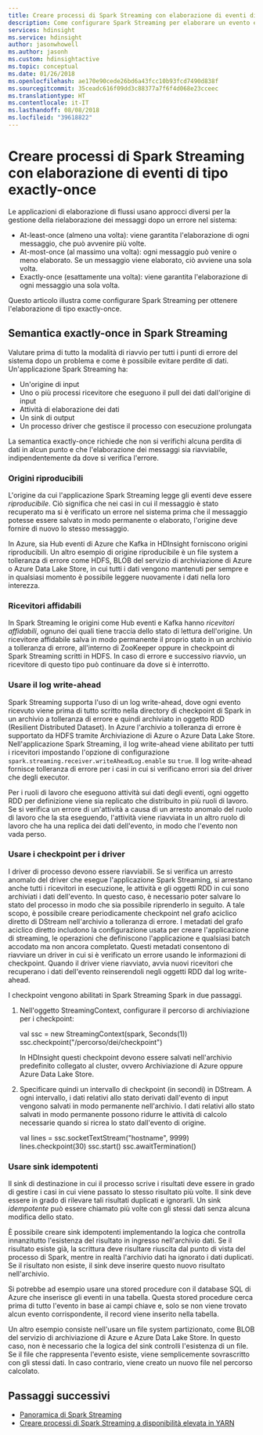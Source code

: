 ```yaml
---
title: Creare processi di Spark Streaming con elaborazione di eventi di tipo exactly-once - Azure HDInsight
description: Come configurare Spark Streaming per elaborare un evento esattamente una sola volta.
services: hdinsight
ms.service: hdinsight
author: jasonwhowell
ms.author: jasonh
ms.custom: hdinsightactive
ms.topic: conceptual
ms.date: 01/26/2018
ms.openlocfilehash: ae170e90cede26bd6a43fcc10b93fcd7490d838f
ms.sourcegitcommit: 35ceadc616f09dd3c88377a7f6f4d068e23cceec
ms.translationtype: HT
ms.contentlocale: it-IT
ms.lasthandoff: 08/08/2018
ms.locfileid: "39618822"
---
```

# <a name="create-spark-streaming-jobs-with-exactly-once-event-processing"></a>Creare processi di Spark Streaming con elaborazione di eventi di tipo exactly-once

Le applicazioni di elaborazione di flussi usano approcci diversi per la gestione della rielaborazione dei messaggi dopo un errore nel sistema:

* At-least-once (almeno una volta): viene garantita l'elaborazione di ogni messaggio, che può avvenire più volte.
* At-most-once (al massimo una volta): ogni messaggio può venire o meno elaborato. Se un messaggio viene elaborato, ciò avviene una sola volta.
* Exactly-once (esattamente una volta): viene garantita l'elaborazione di ogni messaggio una sola volta.

Questo articolo illustra come configurare Spark Streaming per ottenere l'elaborazione di tipo exactly-once.

## <a name="exactly-once-semantics-with-spark-streaming"></a>Semantica exactly-once in Spark Streaming

Valutare prima di tutto la modalità di riavvio per tutti i punti di errore del sistema dopo un problema e come è possibile evitare perdite di dati. Un'applicazione Spark Streaming ha:

* Un'origine di input
* Uno o più processi ricevitore che eseguono il pull dei dati dall'origine di input
* Attività di elaborazione dei dati
* Un sink di output
* Un processo driver che gestisce il processo con esecuzione prolungata

La semantica exactly-once richiede che non si verifichi alcuna perdita di dati in alcun punto e che l'elaborazione dei messaggi sia riavviabile, indipendentemente da dove si verifica l'errore.

### <a name="replayable-sources"></a>Origini riproducibili

L'origine da cui l'applicazione Spark Streaming legge gli eventi deve essere *riproducibile*. Ciò significa che nei casi in cui il messaggio è stato recuperato ma si è verificato un errore nel sistema prima che il messaggio potesse essere salvato in modo permanente o elaborato, l'origine deve fornire di nuovo lo stesso messaggio.

In Azure, sia Hub eventi di Azure che Kafka in HDInsight forniscono origini riproducibili. Un altro esempio di origine riproducibile è un file system a tolleranza di errore come HDFS, BLOB del servizio di archiviazione di Azure o Azure Data Lake Store, in cui tutti i dati vengono mantenuti per sempre e in qualsiasi momento è possibile leggere nuovamente i dati nella loro interezza.

### <a name="reliable-receivers"></a>Ricevitori affidabili

In Spark Streaming le origini come Hub eventi e Kafka hanno *ricevitori affidabili*, ognuno dei quali tiene traccia dello stato di lettura dell'origine. Un ricevitore affidabile salva in modo permanente il proprio stato in un archivio a tolleranza di errore, all'interno di ZooKeeper oppure in checkpoint di Spark Streaming scritti in HDFS. In caso di errore e successivo riavvio, un ricevitore di questo tipo può continuare da dove si è interrotto.

### <a name="use-the-write-ahead-log"></a>Usare il log write-ahead

Spark Streaming supporta l'uso di un log write-ahead, dove ogni evento ricevuto viene prima di tutto scritto nella directory di checkpoint di Spark in un archivio a tolleranza di errore e quindi archiviato in oggetto RDD (Resilient Distributed Dataset). In Azure l'archivio a tolleranza di errore è supportato da HDFS tramite Archiviazione di Azure o Azure Data Lake Store. Nell'applicazione Spark Streaming, il log write-ahead viene abilitato per tutti i ricevitori impostando l'opzione di configurazione `spark.streaming.receiver.writeAheadLog.enable` su `true`. Il log write-ahead fornisce tolleranza di errore per i casi in cui si verificano errori sia del driver che degli executor.

Per i ruoli di lavoro che eseguono attività sui dati degli eventi, ogni oggetto RDD per definizione viene sia replicato che distribuito in più ruoli di lavoro. Se si verifica un errore di un'attività a causa di un arresto anomalo del ruolo di lavoro che la sta eseguendo, l'attività viene riavviata in un altro ruolo di lavoro che ha una replica dei dati dell'evento, in modo che l'evento non vada perso.

### <a name="use-checkpoints-for-drivers"></a>Usare i checkpoint per i driver

I driver di processo devono essere riavviabili. Se si verifica un arresto anomalo del driver che esegue l'applicazione Spark Streaming, si arrestano anche tutti i ricevitori in esecuzione, le attività e gli oggetti RDD in cui sono archiviati i dati dell'evento. In questo caso, è necessario poter salvare lo stato del processo in modo che sia possibile riprenderlo in seguito. A tale scopo, è possibile creare periodicamente checkpoint nel grafo aciclico diretto di DStream nell'archivio a tolleranza di errore. I metadati del grafo aciclico diretto includono la configurazione usata per creare l'applicazione di streaming, le operazioni che definiscono l'applicazione e qualsiasi batch accodato ma non ancora completato. Questi metadati consentono di riavviare un driver in cui si è verificato un errore usando le informazioni di checkpoint. Quando il driver viene riavviato, avvia nuovi ricevitori che recuperano i dati dell'evento reinserendoli negli oggetti RDD dal log write-ahead.

I checkpoint vengono abilitati in Spark Streaming Spark in due passaggi. 

1. Nell'oggetto StreamingContext, configurare il percorso di archiviazione per i checkpoint:

    val ssc = new StreamingContext(spark, Seconds(1))  ssc.checkpoint("/percorso/dei/checkpoint")

    In HDInsight questi checkpoint devono essere salvati nell'archivio predefinito collegato al cluster, ovvero Archiviazione di Azure oppure Azure Data Lake Store.

2. Specificare quindi un intervallo di checkpoint (in secondi) in DStream. A ogni intervallo, i dati relativi allo stato derivati dall'evento di input vengono salvati in modo permanente nell'archivio. I dati relativi allo stato salvati in modo permanente possono ridurre le attività di calcolo necessarie quando si ricrea lo stato dall'evento di origine.

    val lines = ssc.socketTextStream("hostname", 9999)  lines.checkpoint(30)  ssc.start()  ssc.awaitTermination()

### <a name="use-idempotent-sinks"></a>Usare sink idempotenti

Il sink di destinazione in cui il processo scrive i risultati deve essere in grado di gestire i casi in cui viene passato lo stesso risultato più volte. Il sink deve essere in grado di rilevare tali risultati duplicati e ignorarli. Un sink *idempotente* può essere chiamato più volte con gli stessi dati senza alcuna modifica dello stato.

È possibile creare sink idempotenti implementando la logica che controlla innanzitutto l'esistenza del risultato in ingresso nell'archivio dati. Se il risultato esiste già, la scrittura deve risultare riuscita dal punto di vista del processo di Spark, mentre in realtà l'archivio dati ha ignorato i dati duplicati. Se il risultato non esiste, il sink deve inserire questo nuovo risultato nell'archivio. 

Si potrebbe ad esempio usare una stored procedure con il database SQL di Azure che inserisce gli eventi in una tabella. Questa stored procedure cerca prima di tutto l'evento in base ai campi chiave e, solo se non viene trovato alcun evento corrispondente, il record viene inserito nella tabella.

Un altro esempio consiste nell'usare un file system partizionato, come BLOB del servizio di archiviazione di Azure e Azure Data Lake Store. In questo caso, non è necessario che la logica del sink controlli l'esistenza di un file. Se il file che rappresenta l'evento esiste, viene semplicemente sovrascritto con gli stessi dati. In caso contrario, viene creato un nuovo file nel percorso calcolato.

## <a name="next-steps"></a>Passaggi successivi

* [Panoramica di Spark Streaming](apache-spark-streaming-overview.md)
* [Creare processi di Spark Streaming a disponibilità elevata in YARN](apache-spark-streaming-high-availability.md)
